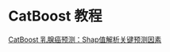 # CatBoost 教程


<seealso>
<category ref="ref_docs">
    <a href="https://mp.weixin.qq.com/s/Dm7lZL0IFSF3Gboq9s8lsg">CatBoost 乳腺癌预测：Shap值解析关键预测因素</a>
</category>
<category ref="ref_github">
</category>
<category ref="ref_issues">
</category>
<category ref="ref_hf">
</category>
<category ref="ref_ms">
</category>
</seealso>